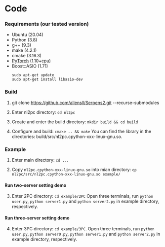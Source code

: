 # Code

### Requirements (our tested version)

* Ubuntu (20.04)
* Python (3.8)
* g++ (9.3)
* make (4.2.1)
* cmake (3.16.3)
* [PyTorch](https://pytorch.org/get-started/locally/) (1.10+cpu)
* Boost::ASIO (1.71)
    ```
    sudo apt-get update
    sudo apt-get install libasio-dev
    ```
### Build

1. git clone https://github.com/allensll/Serpens2.git --recurse-submodules

2. Enter nl2pc directory: `cd nl2pc`

3. Create and enter the build directory: `mkdir build && cd build`

4. Configure and build: `cmake .. && make`
   You can find the library in the directories: build/src/nl2pc.cpython-xxx-linux-gnu.so.

### Example

1. Enter main directory: `cd ..`.

2. Copy `nl2pc.cpython-xxx-linux-gnu.so` into mian directory:
    `cp nl2pc/src/nl2pc.cpython-xxx-linux-gnu.so example/`

#### Run two-server setting demo

3. Enter 2PC directory: `cd example/2PC`
    Open three terminals, run `python user.py`, `python server1.py` and `python server2.py` in example directory, respectively.

#### Run three-server setting demo

4. Enter 3PC directory: `cd example/3PC`.
    Open three terminals, run `python user.py`, `python server0.py`, `python server1.py` and `python server2.py` in example directory, respectively.



